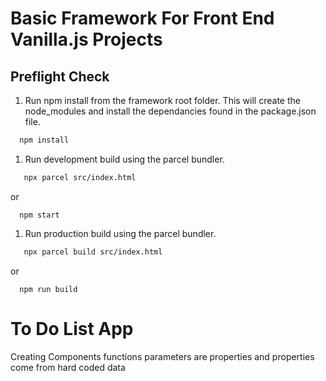 # Basic Framework For Front End Vanilla.js Projects

## Preflight Check
1. Run npm install from the framework root folder. This will create the node_modules and install the dependancies found in the package.json file.
```bash
  npm install
```

1. Run development build using the parcel bundler.
```bash
   npx parcel src/index.html
```
or
```
  npm start
```

1. Run production build using the parcel bundler.
```bash
   npx parcel build src/index.html
```
or
```
  npm run build
```


# To Do List App

Creating Components functions
parameters  are properties and properties come from hard coded data